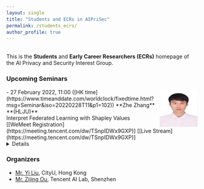 ```yaml
---
layout: single
title: "Students and ECRs in AIPriSec"
permalink: /students_ecrs/
author_profile: true
---
```


<br>This is the **Students** and **Early Career Researchers (ECRs)** homepage of the AI Privacy and Security Interest Group.  


### Upcoming Seminars

<img src="../images/zhezhang.jpg" style="float:right;width:100px;height:100px;margin-top:00px">
- 27 February 2022, 11:00 ([HK time](https://www.timeanddate.com/worldclock/fixedtime.html?msg=Seminar&iso=20220228T11&p1=102))  
**Zhe Zhang**  
**(HLJU)**<br>Interpret Federated Learning with Shapley Values<br>[[WeMeet Registration](https://meeting.tencent.com/dw/TSnpIDWx9GXP)] [[Live Stream](https://meeting.tencent.com/dw/TSnpIDWx9GXP)]<br><details><br>**Abstract:**TBA.<br>
<br>**Bios:** Zhe Zhang received the B.S. degree from the North China University of Water Resources and Electric Power, in 2020. He is currently working toward a Master's Degree in Information Statistics Technology at Heilongjiang University. His research interests are mainly federated learning, semi-supervised learning, and spiking neural networks.<br> </details>



### Organizers
- [Mr. Yi Liu](https://yiliucs.github.io/), CityU, Hong Kong  
- [Mr. Zijing Ou](https://j-zin.github.io/), Tencent AI Lab, Shenzhen

